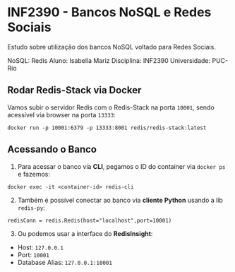 # INF2390 - Bancos NoSQL e Redes Sociais

Estudo sobre utilização dos bancos NoSQL voltado para Redes Sociais. 

NoSQL: Redis
Aluno: Isabella Mariz 
Disciplina: INF2390
Universidade: PUC-Rio

## Rodar Redis-Stack via Docker


Vamos subir o servidor Redis com o Redis-Stack na porta `10001`, sendo acessível via browser na porta `13333`:

```
docker run -p 10001:6379 -p 13333:8001 redis/redis-stack:latest
```

## Acessando o Banco

1) Para acessar o banco via **CLI**, pegamos o ID do container via `docker ps` e fazemos:
  ```
  docker exec -it <container-id> redis-cli
  ```

2) Também é possível conectar ao banco via **cliente Python** usando a lib `redis-py`:
  ```
  redisConn = redis.Redis(host="localhost",port=10001)
  ```

3) Ou podemos usar a interface do **RedisInsight**:

- Host: `127.0.0.1`
- Port: `10001`
- Database Alias: `127.0.0.1:10001`

